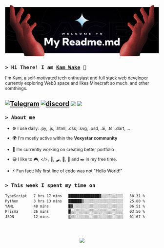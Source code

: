 ![header image](header.png)

### <samp>&gt; Hi There! I am [Kam Wake](https://github.com/sekiro-dev) 👋</samp>
I'm Kam, a self-motivated tech enthusiast and full stack web developer currently exploring Web3 space and likes Minecraft so much. and other somthings.


[![Telegram](https://img.shields.io/badge/telegram-%2320232a.svg?style=for-the-badge&logo=telegram&logoColor=white?url=https://t.me/nibori_me)](https://t.me/nibori_me) 
[![discord](https://img.shields.io/badge/discord-%2320232a.svg?style=for-the-badge&logo=discord&logoColor=white?url=https://discordapp.com/users/828847306173972501)](https://discordapp.com/users/828847306173972501) 
![](https://komarev.com/ghpvc/?username=sekiro-dev&color=brightgreen&label=PROFILE+VIEWS&style=for-the-badge)
![](https://img.shields.io/badge/dynamic/json?logo=github&label=GitHub%20Stars&style=for-the-badge&query=%24.stars&url=https://api.github-star-counter.workers.dev/user/sekiro-dev)
---

### <samp>&gt; About me</samp>

- ⚙️ I use daily: .py, .js, .html, .css, .svg, .psd, .ai, .ts, .dart, ...
  
- 🌍 I'm mostly active within the **Voxystar community**
- 🔭 I’m currently working on creating better portfolio .
- 😀 I like to 🎮, </>, 📖, 🛹, 🎸, 🍪 and ✒️ in my free time.
- ⚡ Fun fact: My first line of code was not "Hello World!"

### <samp>&gt; This week I spent my time on</samp>
<!--START_SECTION:waka-->

```txt
TypeScript   7 hrs 17 mins   ██████████████▓░░░░░░░░░░   58.31 %
Python       3 hrs 13 mins   ██████▒░░░░░░░░░░░░░░░░░░   25.80 %
YAML         48 mins         █▓░░░░░░░░░░░░░░░░░░░░░░░   06.51 %
Prisma       26 mins         █░░░░░░░░░░░░░░░░░░░░░░░░   03.56 %
JSON         12 mins         ▒░░░░░░░░░░░░░░░░░░░░░░░░   01.67 %
```

<!--END_SECTION:waka-->

<br><br>

<div align="center">
  <img src="https://raw.githubusercontent.com/innng/innng/master/assets/kyubey.gif" height="40" />
</div>
